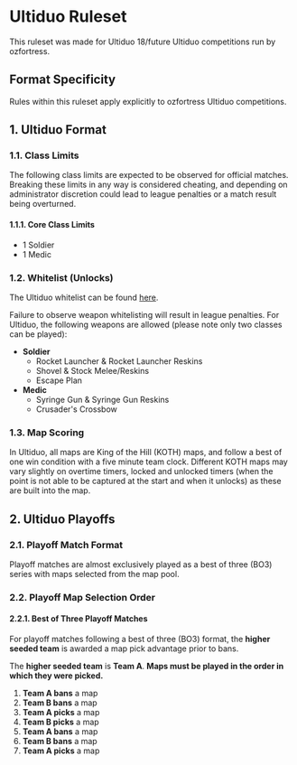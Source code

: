 # Ultiduo Ruleset
This ruleset was made for Ultiduo 18/future Ultiduo competitions run by ozfortress.

## Format Specificity
Rules within this ruleset apply explicitly to ozfortress Ultiduo competitions.

## 1. Ultiduo Format
### 1.1. Class Limits
The following class limits are expected to be observed for official matches. Breaking these limits in any way is considered cheating, and depending on administrator discretion could lead to league penalties or a match result being overturned.

#### 1.1.1. Core Class Limits
- 1 Soldier
- 1 Medic

### 1.2. Whitelist (Unlocks)
The Ultiduo whitelist can be found [here](https://whitelist.tf/ozfortress_ultiduo).

Failure to observe weapon whitelisting will result in league penalties. For Ultiduo, the following weapons are allowed (please note only two classes can be played):

- **Soldier**
    - Rocket Launcher & Rocket Launcher Reskins
    - Shovel & Stock Melee/Reskins
    - Escape Plan
- **Medic**
    - Syringe Gun & Syringe Gun Reskins
    - Crusader's Crossbow

### 1.3. Map Scoring
In Ultiduo, all maps are King of the Hill (KOTH) maps, and follow a best of one win condition with a five minute team clock. Different KOTH maps may vary slightly on overtime timers, locked and unlocked timers (when the point is not able to be captured at the start and when it unlocks) as these are built into the map.

## 2. Ultiduo Playoffs
### 2.1. Playoff Match Format
Playoff matches are almost exclusively played as a best of three (BO3) series with maps selected from the map pool.

### 2.2. Playoff Map Selection Order
#### 2.2.1. Best of Three Playoff Matches
For playoff matches following a best of three (BO3) format, the **higher seeded team** is awarded a map pick advantage prior to bans.

The **higher seeded team** is **Team A**. **Maps must be played in the order in which they were picked.**

1. **Team A bans** a map
2. **Team B bans** a map
3. **Team A picks** a map
4. **Team B picks** a map
5. **Team A bans** a map
6. **Team B bans** a map
7. **Team A picks** a map
